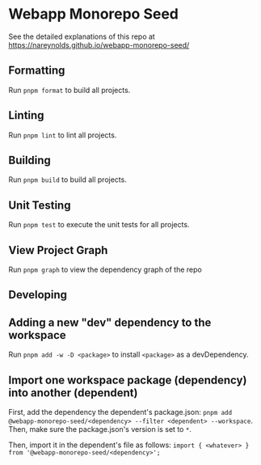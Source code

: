 # Webapp Monorepo Seed

See the detailed explanations of this repo at https://nareynolds.github.io/webapp-monorepo-seed/

## Formatting

Run `pnpm format` to build all projects.

## Linting

Run `pnpm lint` to lint all projects.

## Building

Run `pnpm build` to build all projects.

## Unit Testing

Run `pnpm test` to execute the unit tests for all projects.

## View Project Graph

Run `pnpm graph` to view the dependency graph of the repo

## Developing

## Adding a new "dev" dependency to the workspace

Run `pnpm add -w -D <package>` to install `<package>` as a devDependency.

## Import one workspace package (dependency) into another (dependent)

First, add the dependency the dependent's package.json: `pnpm add @webapp-monorepo-seed/<dependency> --filter <dependent> --workspace`. Then, make sure the package.json's version is set to `*`.

Then, import it in the dependent's file as follows: `import { <whatever> } from '@webapp-monorepo-seed/<dependency>';`
